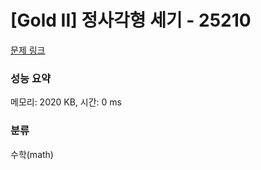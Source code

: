# [Gold II] 정사각형 세기 - 25210 

[문제 링크](https://www.acmicpc.net/problem/25210) 

### 성능 요약

메모리: 2020 KB, 시간: 0 ms

### 분류

수학(math)


